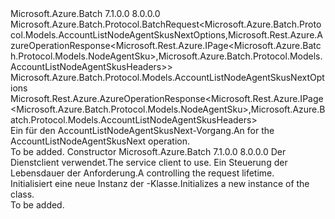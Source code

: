 <Type Name="AccountListNodeAgentSkusNextBatchRequest" FullName="Microsoft.Azure.Batch.Protocol.BatchRequests.AccountListNodeAgentSkusNextBatchRequest">
  <TypeSignature Language="C#" Value="public class AccountListNodeAgentSkusNextBatchRequest : Microsoft.Azure.Batch.Protocol.BatchRequest&lt;Microsoft.Azure.Batch.Protocol.Models.AccountListNodeAgentSkusNextOptions,Microsoft.Rest.Azure.AzureOperationResponse&lt;Microsoft.Rest.Azure.IPage&lt;Microsoft.Azure.Batch.Protocol.Models.NodeAgentSku&gt;,Microsoft.Azure.Batch.Protocol.Models.AccountListNodeAgentSkusHeaders&gt;&gt;" />
  <TypeSignature Language="ILAsm" Value=".class public auto ansi beforefieldinit AccountListNodeAgentSkusNextBatchRequest extends Microsoft.Azure.Batch.Protocol.BatchRequest`2&lt;class Microsoft.Azure.Batch.Protocol.Models.AccountListNodeAgentSkusNextOptions, class Microsoft.Rest.Azure.AzureOperationResponse`2&lt;class Microsoft.Rest.Azure.IPage`1&lt;class Microsoft.Azure.Batch.Protocol.Models.NodeAgentSku&gt;, class Microsoft.Azure.Batch.Protocol.Models.AccountListNodeAgentSkusHeaders&gt;&gt;" />
  <TypeSignature Language="DocId" Value="T:Microsoft.Azure.Batch.Protocol.BatchRequests.AccountListNodeAgentSkusNextBatchRequest" />
  <TypeSignature Language="VB.NET" Value="Public Class AccountListNodeAgentSkusNextBatchRequest&#xA;Inherits BatchRequest(Of AccountListNodeAgentSkusNextOptions, AzureOperationResponse(Of IPage(Of NodeAgentSku), AccountListNodeAgentSkusHeaders))" />
  <TypeSignature Language="F#" Value="type AccountListNodeAgentSkusNextBatchRequest = class&#xA;    inherit BatchRequest&lt;AccountListNodeAgentSkusNextOptions, AzureOperationResponse&lt;IPage&lt;NodeAgentSku&gt;, AccountListNodeAgentSkusHeaders&gt;&gt;" />
  <AssemblyInfo>
    <AssemblyName>Microsoft.Azure.Batch</AssemblyName>
    <AssemblyVersion>7.1.0.0</AssemblyVersion>
    <AssemblyVersion>8.0.0.0</AssemblyVersion>
  </AssemblyInfo>
  <Base>
    <BaseTypeName>Microsoft.Azure.Batch.Protocol.BatchRequest&lt;Microsoft.Azure.Batch.Protocol.Models.AccountListNodeAgentSkusNextOptions,Microsoft.Rest.Azure.AzureOperationResponse&lt;Microsoft.Rest.Azure.IPage&lt;Microsoft.Azure.Batch.Protocol.Models.NodeAgentSku&gt;,Microsoft.Azure.Batch.Protocol.Models.AccountListNodeAgentSkusHeaders&gt;&gt;</BaseTypeName>
    <BaseTypeArguments>
      <BaseTypeArgument TypeParamName="TOptions">Microsoft.Azure.Batch.Protocol.Models.AccountListNodeAgentSkusNextOptions</BaseTypeArgument>
      <BaseTypeArgument TypeParamName="TResponse">Microsoft.Rest.Azure.AzureOperationResponse&lt;Microsoft.Rest.Azure.IPage&lt;Microsoft.Azure.Batch.Protocol.Models.NodeAgentSku&gt;,Microsoft.Azure.Batch.Protocol.Models.AccountListNodeAgentSkusHeaders&gt;</BaseTypeArgument>
    </BaseTypeArguments>
  </Base>
  <Interfaces />
  <Docs>
    <summary>
            <span data-ttu-id="94958-101">Ein <see cref="T:Microsoft.Azure.Batch.Protocol.IBatchRequest" /> für den AccountListNodeAgentSkusNext-Vorgang.</span><span class="sxs-lookup"><span data-stu-id="94958-101">An <see cref="T:Microsoft.Azure.Batch.Protocol.IBatchRequest" /> for the AccountListNodeAgentSkusNext operation.</span></span>
            </summary>
    <remarks>To be added.</remarks>
  </Docs>
  <Members>
    <Member MemberName=".ctor">
      <MemberSignature Language="C#" Value="public AccountListNodeAgentSkusNextBatchRequest (Microsoft.Azure.Batch.Protocol.BatchServiceClient serviceClient, System.Threading.CancellationToken cancellationToken);" />
      <MemberSignature Language="ILAsm" Value=".method public hidebysig specialname rtspecialname instance void .ctor(class Microsoft.Azure.Batch.Protocol.BatchServiceClient serviceClient, valuetype System.Threading.CancellationToken cancellationToken) cil managed" />
      <MemberSignature Language="DocId" Value="M:Microsoft.Azure.Batch.Protocol.BatchRequests.AccountListNodeAgentSkusNextBatchRequest.#ctor(Microsoft.Azure.Batch.Protocol.BatchServiceClient,System.Threading.CancellationToken)" />
      <MemberSignature Language="F#" Value="new Microsoft.Azure.Batch.Protocol.BatchRequests.AccountListNodeAgentSkusNextBatchRequest : Microsoft.Azure.Batch.Protocol.BatchServiceClient * System.Threading.CancellationToken -&gt; Microsoft.Azure.Batch.Protocol.BatchRequests.AccountListNodeAgentSkusNextBatchRequest" Usage="new Microsoft.Azure.Batch.Protocol.BatchRequests.AccountListNodeAgentSkusNextBatchRequest (serviceClient, cancellationToken)" />
      <MemberType>Constructor</MemberType>
      <AssemblyInfo>
        <AssemblyName>Microsoft.Azure.Batch</AssemblyName>
        <AssemblyVersion>7.1.0.0</AssemblyVersion>
        <AssemblyVersion>8.0.0.0</AssemblyVersion>
      </AssemblyInfo>
      <Parameters>
        <Parameter Name="serviceClient" Type="Microsoft.Azure.Batch.Protocol.BatchServiceClient" />
        <Parameter Name="cancellationToken" Type="System.Threading.CancellationToken" />
      </Parameters>
      <Docs>
        <param name="serviceClient"><span data-ttu-id="94958-102">Der Dienstclient verwendet.</span><span class="sxs-lookup"><span data-stu-id="94958-102">The service client to use.</span></span></param>
        <param name="cancellationToken"><span data-ttu-id="94958-103">Ein <see cref="T:System.Threading.CancellationToken" /> Steuerung der Lebensdauer der Anforderung.</span><span class="sxs-lookup"><span data-stu-id="94958-103">A <see cref="T:System.Threading.CancellationToken" /> controlling the request lifetime.</span></span></param>
        <summary>
            <span data-ttu-id="94958-104">Initialisiert eine neue Instanz der <see cref="T:Microsoft.Azure.Batch.Protocol.BatchRequests.AccountListNodeAgentSkusNextBatchRequest" />-Klasse.</span><span class="sxs-lookup"><span data-stu-id="94958-104">Initializes a new instance of the <see cref="T:Microsoft.Azure.Batch.Protocol.BatchRequests.AccountListNodeAgentSkusNextBatchRequest" /> class.</span></span>
            </summary>
        <remarks>To be added.</remarks>
      </Docs>
    </Member>
  </Members>
</Type>